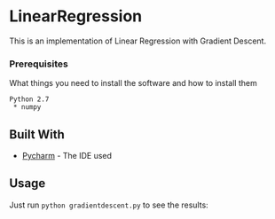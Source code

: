 # LinearRegression


This is an implementation of Linear Regression with Gradient Descent.

### Prerequisites

What things you need to install the software and how to install them

```
Python 2.7
 * numpy
```

## Built With

* [Pycharm](https://www.jetbrains.com/pycharm/) - The IDE used

## Usage

Just run ``python gradientdescent.py`` to see the results:

   ```
